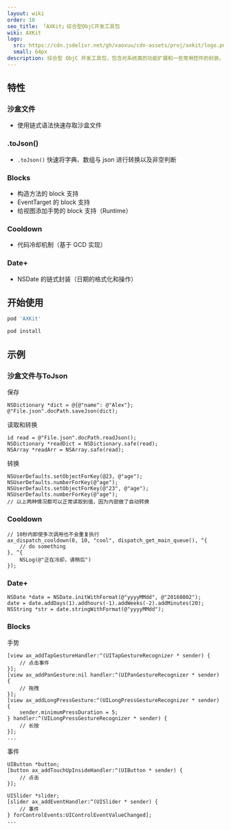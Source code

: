 ```yaml
---
layout: wiki
order: 10
seo_title: 「AXKit」综合型ObjC开发工具包
wiki: AXKit
logo:
  src: https://cdn.jsdelivr.net/gh/xaoxuu/cdn-assets/proj/axkit/logo.png
  small: 64px
description: 综合型 ObjC 开发工具包，包含对系统类的功能扩展和一些常用控件的封装。
---
```


<!-- more -->

## 特性

### 沙盒文件

- 使用链式语法快速存取沙盒文件

### .toJson()

- `.toJson()` 快速将字典、数组与 json 进行转换以及非空判断

### Blocks

* 构造方法的 block 支持
* EventTarget 的 block 支持
* 给视图添加手势的 block 支持（Runtime）

### Cooldown

* 代码冷却机制（基于 GCD 实现）

### Date+

* NSDate 的链式封装（日期的格式化和操作）


## 开始使用

```ruby 在 Podfile 中添加：
pod 'AXKit'
```

```sh 然后执行：
pod install
```

## 示例

### 沙盒文件与ToJson

保存

```ObjC
NSDictionary *dict = @{@"name": @"Alex"};
@"File.json".docPath.saveJson(dict);
```

读取和转换

```ObjC
id read = @"File.json".docPath.readJson();
NSDictionary *readDict = NSDictionary.safe(read);
NSArray *readArr = NSArray.safe(read);
```
转换
```ObjC
NSUserDefaults.setObjectForKey(@23, @"age");
NSUserDefaults.numberForKey(@"age");
NSUserDefaults.setObjectForKey(@"23", @"age");
NSUserDefaults.numberForKey(@"age");
// 以上两种情况都可以正常读取到值，因为内部做了自动转换
```

### Cooldown

```ObjC
// 10秒内即使多次调用也不会重复执行
ax_dispatch_cooldown(0, 10, "cool", dispatch_get_main_queue(), ^{
    // do something
}, ^{
    NSLog(@"正在冷却，请稍后")
});
```

### Date+

```ObjC
NSDate *date = NSDate.initWithFormat(@"yyyyMMdd", @"20160802");
date = date.addDays(1).addhours(-1).addWeeks(-2).addMinutes(20);
NSString *str = date.stringWithFormat(@"yyyyMMdd");
```

### Blocks

手势

```ObjC
[view ax_addTapGestureHandler:^(UITapGestureRecognizer * sender) {
    // 点击事件
}];
[view ax_addPanGesture:nil handler:^(UIPanGestureRecognizer * sender) {
    // 拖拽
}];
[view ax_addLongPressGesture:^(UILongPressGestureRecognizer * sender) {
    sender.minimumPressDuration = 5;
} handler:^(UILongPressGestureRecognizer * sender) {
    // 长按
}];
...
```

事件

```ObjC
UIButton *button;
[button ax_addTouchUpInsideHandler:^(UIButton * sender) {
    // 点击
}];

UISlider *slider;
[slider ax_addEventHandler:^(UISlider * sender) {
    // 事件
} forControlEvents:UIControlEventValueChanged];
...
```
